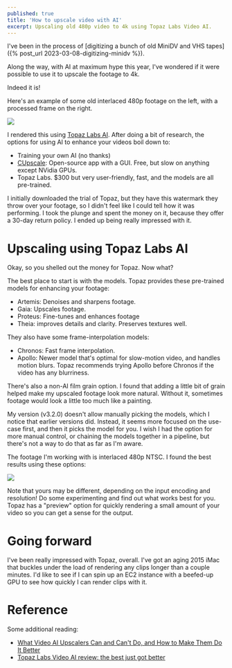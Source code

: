 ```yaml
---
published: true
title: 'How to upscale video with AI'
excerpt: Upscaling old 480p video to 4k using Topaz Labs Video AI.  
---
```


I've been in the process of [digitizing a bunch of old MiniDV and VHS tapes]({% post_url 2023-03-08-digitizing-minidv %}).

Along the way, with AI at maximum hype this year, I've wondered if it were possible to use it to upscale the footage to 4k. 

Indeed it is!

Here's an example of some old interlaced 480p footage on the left, with a processed frame on the right.

![]({{site.cdn_path}}/2023/04/04/original_enhanced.png)

I rendered this using [Topaz Labs AI](https://www.topazlabs.com/topaz-video-ai). After doing a bit of research,
the options for using AI to enhance your videos boil down to:
* Training your own AI (no thanks)
* [CUpscale](https://github.com/n00mkrad/cupscale): Open-source app with a GUI. Free, but slow on anything except NVidia GPUs. 
* Topaz Labs. $300 but very user-friendly, fast, and the models are all pre-trained.

I initially downloaded the trial of Topaz, but they have this watermark they throw over your footage, so I didn't feel
like I could tell how it was performing. I took the plunge and spent the money on it, because they offer a 30-day 
return policy. I ended up being really impressed with it.

# Upscaling using Topaz Labs AI

Okay, so you shelled out the money for Topaz. Now what?

The best place to start is with the models. Topaz provides these pre-trained models for enhancing your footage:

* Artemis: Denoises and sharpens footage.
* Gaia: Upscales footage.
* Proteus: Fine-tunes and enhances footage
* Theia: improves details and clarity. Preserves textures well.

They also have some frame-interpolation models:
* Chronos: Fast frame interpolation.
* Apollo: Newer model that's optimal for slow-motion video, and handles motion blurs. Topaz recommends trying Apollo before Chronos if the video has any blurriness.

There's also a non-AI film grain option. I found that adding a little bit of grain helped make my upscaled footage look more natural. 
Without it, sometimes footage would look a little too much like a painting.

My version (v3.2.0) doesn't allow manually picking the models, which I notice that earlier versions did. Instead, it 
seems more focused on the use-case first, and then it picks the model for you. I wish I had the option for more manual control, 
or chaining the models together in a pipeline, but there's not a way to do that as far as I'm aware.

The footage I'm working with is interlaced 480p NTSC. I found the best results using these options:

![]({{site.cdn_path}}/2023/04/04/best_results.png)

Note that yours may be different, depending on the input encoding and resolution! Do some experimenting and find out what 
works best for you. Topaz has a "preview" option for quickly rendering a small amount of your video so you can get a sense
for the output.

# Going forward

I've been really impressed with Topaz, overall. I've got an aging 2015 iMac that buckles under the load of rendering any clips
longer than a couple minutes. I'd like to see if I can spin up an EC2 instance with a beefed-up GPU to see how quickly I can 
render clips with it.

# Reference

Some additional reading:
* [What Video AI Upscalers Can and Can't Do, and How to Make Them Do It Better](https://www.extremetech.com/extreme/338403-what-video-ai-upscalers-can-and-cant-do)
* [Topaz Labs Video AI review: the best just got better](https://www.todddominey.com/2022/11/21/topaz-labs-video-ai-review-even-better-than-before/#:~:text=Enhancement%20improves%20image%20quality%20using,to%20see%20which%20looks%20better)